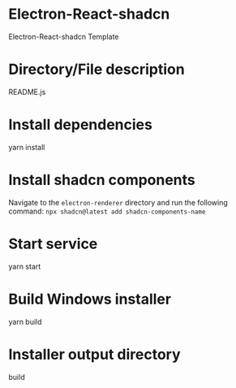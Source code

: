 # Electron-React-shadcn

Electron-React-shadcn Template

# Directory/File description

README.js

# Install dependencies

yarn install

# Install shadcn components

Navigate to the `electron-renderer` directory and run the following command: `npx shadcn@latest add shadcn-components-name`

# Start service

yarn start

# Build Windows installer

yarn build

# Installer output directory

build
